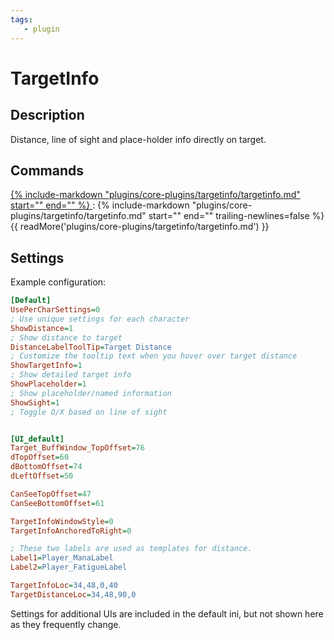 ```yaml
---
tags:
   - plugin
---
```

# TargetInfo

## Description
<!--desc-start-->
Distance, line of sight and place-holder info directly on target.
<!--desc-end-->
## Commands

<a href="targetinfo/">
{% 
  include-markdown "plugins/core-plugins/targetinfo/targetinfo.md"  
  start="<!--cmd-syntax-start-->" 
  end="<!--cmd-syntax-end-->" 
%}
</a>
:    {% include-markdown "plugins/core-plugins/targetinfo/targetinfo.md"
        start="<!--cmd-desc-start-->" 
        end="<!--cmd-desc-end-->" 
        trailing-newlines=false 
     %} {{ readMore('plugins/core-plugins/targetinfo/targetinfo.md') }}

## Settings

Example configuration:

```ini title="mq2targetinfo.ini"
[Default]
UsePerCharSettings=0
; Use unique settings for each character
ShowDistance=1
; Show distance to target
DistanceLabelToolTip=Target Distance
; Customize the tooltip text when you hover over target distance
ShowTargetInfo=1
; Show detailed target info
ShowPlaceholder=1
; Show placeholder/named information
ShowSight=1
; Toggle O/X based on line of sight


[UI_default]
Target_BuffWindow_TopOffset=76
dTopOffset=60
dBottomOffset=74
dLeftOffset=50

CanSeeTopOffset=47
CanSeeBottomOffset=61

TargetInfoWindowStyle=0
TargetInfoAnchoredToRight=0

; These two labels are used as templates for distance.
Label1=Player_ManaLabel
Label2=Player_FatigueLabel

TargetInfoLoc=34,48,0,40
TargetDistanceLoc=34,48,90,0
```
Settings for additional UIs are included in the default ini, but not shown here as they frequently change. 
